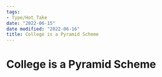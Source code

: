 ```yaml
---
tags:
- Type/Hot_Take
date: "2022-06-15"
date modified: "2022-06-16"
title: College is a Pyramid Scheme
---
```


# College is a Pyramid Scheme
